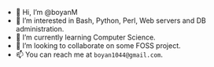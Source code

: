 - 👋 Hi, I’m @boyanM
- 👀 I’m interested in Bash, Python, Perl, Web servers and DB administration.
- 🌱 I’m currently learning Computer Science.
- 💞️ I’m looking to collaborate on some FOSS project.
- 📫 You can reach me at `boyan1044@gmail.com`.

<!---
boyanM/boyanM is a ✨ special ✨ repository because its `README.md` (this file) appears on your GitHub profile.
You can click the Preview link to take a look at your changes.
--->
